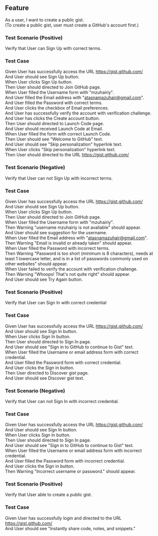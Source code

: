 ## Feature
As a user, I want to create a public gist. <br />
(To create a public gist, user must create a GitHub's account first.)

### Test Scenario (Positive)
Verify that User can Sign Up with correct terms.
### Test Case
Given User has successfully access the URL https://gist.github.com/ <br />
And User should see Sign Up button. <br />
When User clicks Sign Up button. <br />
Then User should directed to Join GitHub page. <br />
When User filled the Username form with "mzuhairiy". <br />
And User filled the Email address with "atasnamazuhair@gmail.com". <br />
And User filled the Password with correct terms. <br />
And User clicks the checkbox of Email preferences. <br />
And User has successfully verify the account with verification challenge. <br />
And User has clicks the Create account button. <br />
Then User should directed to Launch Code page. <br />
And User should received Launch Code at Email. <br />
When User filled the form with correct Launch Code. <br />
Then User should see "Welcome to GitHub" text. <br />
And User should see "Skip personalization" hyperlink text. <br />
When User clicks "Skip personalization" hyperlink text. <br />
Then User should directed to the URL https://gist.github.com/ <br />

### Test Scenario (Negative)
Verify that User can not Sign Up with incorrect terms.
### Test Case
Given User has successfully access the URL https://gist.github.com/ <br />
And User should see Sign Up button. <br />
When User clicks Sign Up button. <br />
Then User should directed to Join GitHub page. <br />
When User filled the Username form with "mzuhairiy". <br />
Then Warning "username mzuhairiy is not avaliable" should appear. <br />
And User should see suggestion for the username. <br />
When User filled the Email address with "atasnamazuhair@gmail.com". <br />
Then Warning "Email is invalid or already taken" should appear. <br />
When User filled the Password with incorrect terms. <br />
Then Warning "Password is too short (minimum is 8 characters), needs at least 1 lowercase letter, and is in a list of passwords commonly used on other websites" should appear. <br />
When User failed to verify the account with verification challenge. <br />
Then Warning "Whoops! That's not quite right" should appear. <br />
And User should see Try Again button. <br />

### Test Scenario (Positive)
Verify that User can Sign In with correct credential
### Test Case
Given User has successfully access the URL https://gist.github.com/ <br />
And User should see Sign In button. <br />
When User clicks Sign In button. <br />
Then User should directed to Sign In page. <br />
And User should see "Sign in to GitHub to continue to Gist" text. <br />
When User filled the Username or email address form with correct credential. <br />
And User filled the Password form with correct credential. <br />
And User clicks the Sign in button. <br />
Then User directed to Discover gist page. <br />
And User should see Discover gist text. <br />

### Test Scenario (Negative)
Verify that User can not Sign In with incorrect credential.
### Test Case
Given User has successfully access the URL https://gist.github.com/ <br />
And User should see Sign In button. <br />
When User clicks Sign In button. <br />
Then User should directed to Sign In page. <br />
And User should see "Sign in to GitHub to continue to Gist" text. <br />
When User filled the Username or email address form with incorrect credential. <br />
And User filled the Password form with incorrect credential. <br />
And User clicks the Sign in button. <br />
Then Warning "Incorrect username or password." should appear. <br />

### Test Scenario (Positive)
Verify that User able to create a public gist.
### Test Case
Given User has successfully login and directed to the URL https://gist.github.com/ <br />
And User should see "Instantly share code, notes, and snippets."

